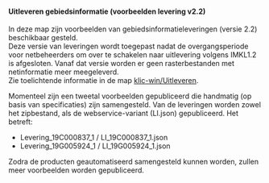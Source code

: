 #### Uitleveren gebiedsinformatie (voorbeelden levering v2.2)

In deze map zijn voorbeelden van gebiedsinformatieleveringen (versie 2.2) beschikbaar gesteld.  \
Deze versie van leveringen wordt toegepast nadat de overgangsperiode voor netbeheerders om over te schakelen naar uitlevering volgens IMKL1.2 is afgesloten.
Vanaf dat versie worden er geen rasterbestanden met netinformatie meer meegeleverd.  \
Zie toelichtende informatie in de map [klic-win/Uitleveren](../../../../tree/master/Uitleveren).

Momenteel zijn een tweetal voorbeelden gepubliceerd die handmatig (op basis van specificaties) zijn samengesteld. Van de leveringen worden zowel het zipbestand, als de webservice-variant (LI.json) gepubliceerd. Het betreft:
* Levering_19C000837_1 / LI_19C000837_1.json
* Levering_19G005924_1 / LI_19G005924_1.json

Zodra de producten geautomatiseerd samengesteld kunnen worden, zullen meer voorbeelden worden gepubliceerd.